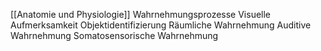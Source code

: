 [[Anatomie und Physiologie]]
Wahrnehmungsprozesse
Visuelle Aufmerksamkeit
Objektidentifizierung
Räumliche Wahrnehmung
Auditive Wahrnehmung
Somatosensorische Wahrnehmung